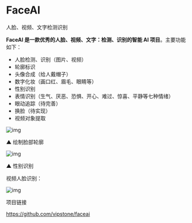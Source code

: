 

# FaceAI

人脸、视频、文字检测识别



**FaceAI 是一款优秀的人脸、视频、文字：检测、识别的智能 AI 项目**。主要功能如下：

- 人脸检测、识别（图片、视频）
- 轮廓标识
- 头像合成（给人戴帽子）
- 数字化妆（画口红、眉毛、眼睛等）
- 性别识别
- 表情识别（生气、厌恶、恐惧、开心、难过、惊喜、平静等七种情绪）
- 眼动追踪（待完善）
- 换脸（待实现）
- 视频对象提取



![img](https://mmbiz.qpic.cn/mmbiz_png/VBcD02jFhgkSiadWpeGPpkFSMQVwLtN1xicgicqA4xyIWT2g5UBExf5Fj2jw78wtfEfpw2y9bJEawZAv7ic0NEwfhA/640?tp=webp&wxfrom=5&wx_lazy=1&wx_co=1)

**▲** 绘制脸部轮廓



![img](https://mmbiz.qpic.cn/mmbiz_png/VBcD02jFhgkSiadWpeGPpkFSMQVwLtN1xqrzmg98ZnGN2uAM3nxgPDhicZxRGzgch1seibib9Wo99ARI9AopBUg77g/640?tp=webp&wxfrom=5&wx_lazy=1&wx_co=1)

**▲** 性别识别


视频人脸识别：

![img](https://mmbiz.qpic.cn/mmbiz_gif/VBcD02jFhgkSiadWpeGPpkFSMQVwLtN1xKTcaXZ30iaBgy3UeWoxSncd649y0wWpXvUmiceXyibdrsviawsibyPLmJ0w/640?tp=webp&wxfrom=5&wx_lazy=1)



项目链接

https://github.com/vipstone/faceai
